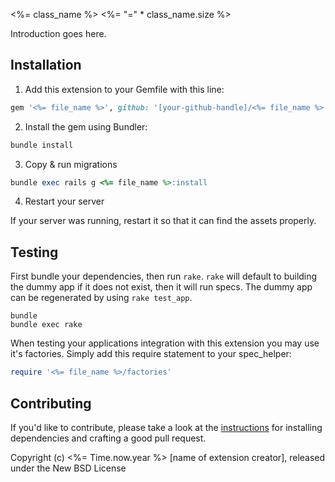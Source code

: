 <%= class_name %>
<%= "=" * class_name.size %>

Introduction goes here.

## Installation

1. Add this extension to your Gemfile with this line:
  ```ruby
  gem '<%= file_name %>', github: '[your-github-handle]/<%= file_name %>'
  ```

2. Install the gem using Bundler:
  ```ruby
  bundle install
  ```

3. Copy & run migrations
  ```ruby
  bundle exec rails g <%= file_name %>:install
  ```

4. Restart your server

  If your server was running, restart it so that it can find the assets properly.

## Testing

First bundle your dependencies, then run `rake`. `rake` will default to building the dummy app if it does not exist, then it will run specs. The dummy app can be regenerated by using `rake test_app`.

```shell
bundle
bundle exec rake
```

When testing your applications integration with this extension you may use it's factories.
Simply add this require statement to your spec_helper:

```ruby
require '<%= file_name %>/factories'
```


## Contributing

If you'd like to contribute, please take a look at the
[instructions](CONTRIBUTING.md) for installing dependencies and crafting a good
pull request.

Copyright (c) <%= Time.now.year %> [name of extension creator], released under the New BSD License
